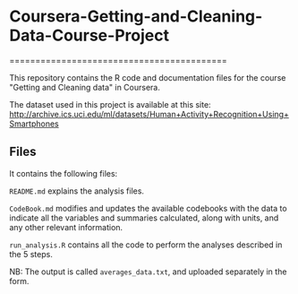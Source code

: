 # Coursera-Getting-and-Cleaning-Data-Course-Project
==========================================

This repository contains the R code and documentation files for the course "Getting and Cleaning data" in Coursera.

The dataset used in this project is available at this site: http://archive.ics.uci.edu/ml/datasets/Human+Activity+Recognition+Using+Smartphones

## Files
It contains the following files:

`README.md` explains the analysis files.

`CodeBook.md` modifies and updates the available codebooks with the data to indicate all the variables and summaries calculated, along with units, and any other relevant information.

`run_analysis.R` contains all the code to perform the analyses described in the 5 steps.


NB: The output  is called `averages_data.txt`, and uploaded separately in the form.
